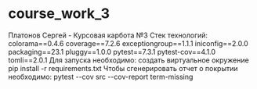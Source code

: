 # course_work_3
Платонов Сергей - Курсовая карбота №3
Стек технологий:
colorama==0.4.6
coverage==7.2.6
exceptiongroup==1.1.1
iniconfig==2.0.0
packaging==23.1
pluggy==1.0.0
pytest==7.3.1
pytest-cov==4.1.0
tomli==2.0.1
Для запуска необходимо:
создать виртуальное окружение
pip install -r requirements.txt
Чтобы сгенерировать отчет о покрытии необходимо:
pytest --cov src --cov-report term-missing
